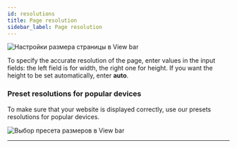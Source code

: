 ```yaml
---
id: resolutions
title: Page resolution
sidebar_label: Page resolution
---
```


![Настройки размера страницы в View bar](https://test-upl.quarkly.io/607d3473b99fb9001fcbcc16/images/docs-new-workarea-viewbar-page-sizes.png?v=2021-05-15T14:27:48.439Z)

To specify the accurate resolution of the page, enter values in the input fields: the left field is for width, the right one for height. If you want the height to be set automatically, enter **auto**.

### Preset resolutions for popular devices

To make sure that your website is displayed correctly, use our presets resolutions for popular devices.

![Выбор пресета размеров в View bar](https://test-upl.quarkly.io/607d3473b99fb9001fcbcc16/images/docs-new-workarea-viewbar-page-resolution.png?v=2021-05-15T13:55:43.600Z)

---
